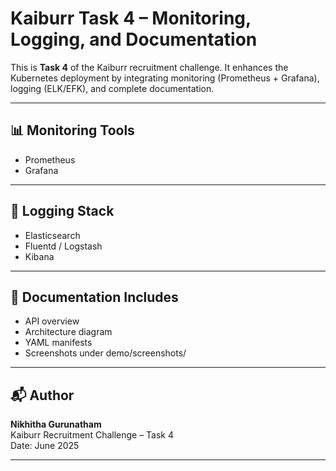 # Kaiburr Task 4 – Monitoring, Logging, and Documentation

This is **Task 4** of the Kaiburr recruitment challenge. It enhances the Kubernetes deployment by integrating monitoring (Prometheus + Grafana), logging (ELK/EFK), and complete documentation.

---

## 📊 Monitoring Tools

- Prometheus
- Grafana

---

## 📜 Logging Stack

- Elasticsearch
- Fluentd / Logstash
- Kibana

---

## 📁 Documentation Includes

- API overview
- Architecture diagram
- YAML manifests
- Screenshots under demo/screenshots/

---

## 📬 Author

**Nikhitha Gurunatham**  
Kaiburr Recruitment Challenge – Task 4  
Date: June 2025

---
